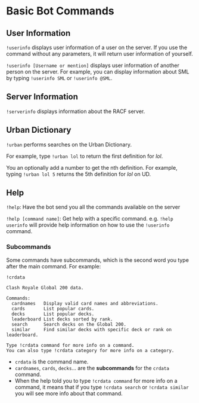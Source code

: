 # Basic Bot Commands

## User Information

`!userinfo` displays user information of a user on the server. If you use the command without any parameters, it will return user information of yourself.

`!userinfo [Username or mention]` displays user information of another person on the server. For example, you can display information about SML by typing `!userinfo SML` or `!userinfo @SML`.

## Server Information

`!serverinfo` displays information about the RACF server.

## Urban Dictionary

`!urban` performs searches on the Urban Dictionary.

For example, type `!urban lol` to return the first definition for _lol_.

You an optionally add a number to get the nth definition. For example, typing `!urban lol 5` returns the 5th definition for _lol_ on UD.

## Help

`!help`: Have the bot send you all the commands available on the server

`!help [command name]`: Get help with a specific command. e.g. `!help userinfo` will provide help information on how to use the `!userinfo` command.

### Subcommands

Some commands have subcommands, which is the second word you type after the main command. For example:

```
!crdata

Clash Royale Global 200 data.

Commands:
  cardnames   Display valid card names and abbreviations.
  cards       List popular cards.
  decks       List popular decks.
  leaderboard List decks sorted by rank.
  search      Search decks on the Global 200.
  similar     Find similar decks with specific deck or rank on leaderboard.

Type !crdata command for more info on a command.
You can also type !crdata category for more info on a category.
```

- `crdata` is the command name.
- `cardnames`, `cards`, `decks`… are the **subcommands** for the `crdata` command.
- When the help told you to type `!crdata command` for more info on a command, it means that if you type `!crdata search` or `!crdata similar` you will see more info about that command.
